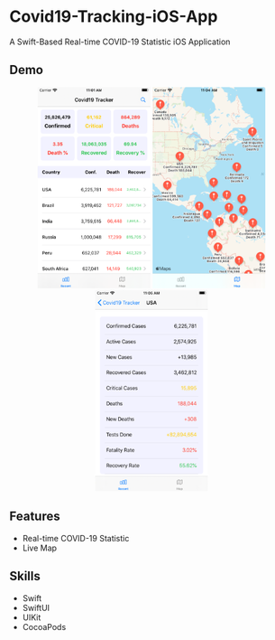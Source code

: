 # Covid19-Tracking-iOS-App
A Swift-Based Real-time COVID-19 Statistic iOS Application

## Demo
<p align="center">
  <img src="image/home.png" style="max-width: 200px;">
  <img src="image/map.png" style="max-width: 200px;">
  <img src="image/detail.png" style="max-width: 200px;">
</p>

## Features
* Real-time COVID-19 Statistic
* Live Map

## Skills
* Swift
* SwiftUI
* UIKit
* CocoaPods
